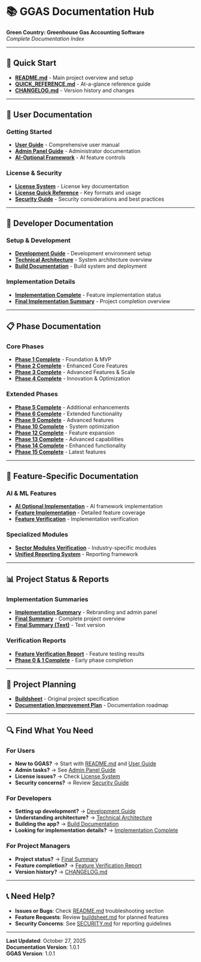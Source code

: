 # 📚 GGAS Documentation Hub

**Green Country: Greenhouse Gas Accounting Software**  
*Complete Documentation Index*

---

## 🚀 Quick Start

- **[README.md](../README.md)** - Main project overview and setup
- **[QUICK_REFERENCE.md](../QUICK_REFERENCE.md)** - At-a-glance reference guide
- **[CHANGELOG.md](../CHANGELOG.md)** - Version history and changes

---

## 👥 User Documentation

### Getting Started
- **[User Guide](../docs/USER_GUIDE.md)** - Comprehensive user manual
- **[Admin Panel Guide](../docs/ADMIN_PANEL.md)** - Administrator documentation
- **[AI-Optional Framework](../docs/AI_OPTIONAL_FRAMEWORK.md)** - AI feature controls

### License & Security
- **[License System](../docs/LICENSE_SYSTEM.md)** - License key documentation
- **[License Quick Reference](../docs/LICENSE_QUICK_REFERENCE.md)** - Key formats and usage
- **[Security Guide](../SECURITY.md)** - Security considerations and best practices

---

## 🔧 Developer Documentation

### Setup & Development
- **[Development Guide](../docs/DEVELOPMENT.md)** - Development environment setup
- **[Technical Architecture](../docs/TECHNICAL.md)** - System architecture overview
- **[Build Documentation](../docs/build.md)** - Build system and deployment

### Implementation Details
- **[Implementation Complete](../docs/IMPLEMENTATION_COMPLETE.md)** - Feature implementation status
- **[Final Implementation Summary](FINAL_IMPLEMENTATION_SUMMARY.md)** - Project completion overview

---

## 📋 Phase Documentation

### Core Phases
- **[Phase 1 Complete](PHASE1_COMPLETE.md)** - Foundation & MVP
- **[Phase 2 Complete](PHASE2_COMPLETE.md)** - Enhanced Core Features  
- **[Phase 3 Complete](PHASE3_COMPLETE.md)** - Advanced Features & Scale
- **[Phase 4 Complete](PHASE4_COMPLETE.md)** - Innovation & Optimization

### Extended Phases
- **[Phase 5 Complete](PHASE5_COMPLETE.md)** - Additional enhancements
- **[Phase 6 Complete](PHASE6_COMPLETE.md)** - Extended functionality
- **[Phase 9 Complete](PHASE9_COMPLETE.md)** - Advanced features
- **[Phase 10 Complete](PHASE10_COMPLETE.md)** - System optimization
- **[Phase 12 Complete](PHASE12_COMPLETE.md)** - Feature expansion
- **[Phase 13 Complete](PHASE13_COMPLETE.md)** - Advanced capabilities
- **[Phase 14 Complete](PHASE14_COMPLETE.md)** - Enhanced functionality
- **[Phase 15 Complete](PHASE15_COMPLETE.md)** - Latest features

---

## 🎯 Feature-Specific Documentation

### AI & ML Features
- **[AI Optional Implementation](AI_OPTIONAL_IMPLEMENTATION_COMPLETE.md)** - AI framework implementation
- **[Feature Implementation](FEATURE_IMPLEMENTATION_COMPLETE.md)** - Detailed feature coverage
- **[Feature Verification](FEATURE_IMPLEMENTATION_VERIFICATION.md)** - Implementation verification

### Specialized Modules
- **[Sector Modules Verification](SECTOR_MODULES_VERIFICATION_COMPLETE.md)** - Industry-specific modules
- **[Unified Reporting System](UNIFIED_REPORTING_SYSTEM.md)** - Reporting framework

---

## 📊 Project Status & Reports

### Implementation Summaries
- **[Implementation Summary](IMPLEMENTATION_SUMMARY.md)** - Rebranding and admin panel
- **[Final Summary](FINAL_SUMMARY.md)** - Complete project overview
- **[Final Summary (Text)](FINAL_SUMMARY.txt)** - Text version

### Verification Reports
- **[Feature Verification Report](FEATURE_VERIFICATION_REPORT.md)** - Feature testing results
- **[Phase 0 & 1 Complete](PHASE0_AND_1_COMPLETE.md)** - Early phase completion

---

## 📝 Project Planning

- **[Buildsheet](buildsheet.md)** - Original project specification
- **[Documentation Improvement Plan](DOCUMENTATION_IMPROVEMENT_PLAN.md)** - Documentation roadmap

---

## 🔍 Find What You Need

### For Users
- **New to GGAS?** → Start with [README.md](../README.md) and [User Guide](../docs/USER_GUIDE.md)
- **Admin tasks?** → See [Admin Panel Guide](../docs/ADMIN_PANEL.md)
- **License issues?** → Check [License System](../docs/LICENSE_SYSTEM.md)
- **Security concerns?** → Review [Security Guide](../SECURITY.md)

### For Developers
- **Setting up development?** → [Development Guide](../docs/DEVELOPMENT.md)
- **Understanding architecture?** → [Technical Architecture](../docs/TECHNICAL.md)
- **Building the app?** → [Build Documentation](../docs/build.md)
- **Looking for implementation details?** → [Implementation Complete](../docs/IMPLEMENTATION_COMPLETE.md)

### For Project Managers
- **Project status?** → [Final Summary](FINAL_SUMMARY.md)
- **Feature completion?** → [Feature Verification Report](FEATURE_VERIFICATION_REPORT.md)
- **Version history?** → [CHANGELOG.md](../CHANGELOG.md)

---

## 📞 Need Help?

- **Issues or Bugs**: Check [README.md](../README.md) troubleshooting section
- **Feature Requests**: Review [buildsheet.md](buildsheet.md) for planned features
- **Security Concerns**: See [SECURITY.md](../SECURITY.md) for reporting guidelines

---

**Last Updated**: October 27, 2025  
**Documentation Version**: 1.0.1  
**GGAS Version**: 1.0.1